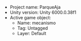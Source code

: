 <!-- UNITY CODE ASSIST INSTRUCTIONS START -->
- Project name: ParqueAja
- Unity version: Unity 6000.0.38f1
- Active game object:
  - Name: mecanismo
  - Tag: Untagged
  - Layer: Default
<!-- UNITY CODE ASSIST INSTRUCTIONS END -->